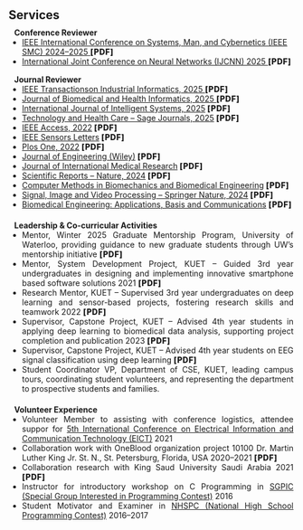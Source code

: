 <h1 id="services"></h1>

<h2 style="margin: 60px 0px 10px;">Services</h2>

<!-- <h4 style="margin:0 10px 0;">Area Chairs</h4>
<ul style="margin:0 0 5px;">
  <li><a href="http://cvpr.thecvf.com/"><autocolor>IEEE/CVF Conference on Computer Vision and Pattern Recognition (CVPR) 2024-2025</autocolor></a></li>
  <li><a href="https://eccv2024.ecva.net/"><autocolor>European Conference on Computer Vision (ECCV) 2024</autocolor></a></li>
  <li><a href="https://neurips.cc/Conferences/2024"><autocolor>Annual Conference on Neural Information Processing Systems (NeurIPS) 2024</autocolor></a></li>
  <li><a href="https://icml.cc/Conferences/2025"><autocolor>International Conference on Machine Learning (ICML) 2025</autocolor></a></li>
  <li><a href="https://iclr.cc/Conferences/2025"><autocolor>International Conference on Learning Representations (ICLR) 2024-2025</autocolor></a></li>
  <li><a href="https://aistats.org/aistats2025/"><autocolor>International Conference on Artificial Intelligence and Statistics (AISTATS) 2023-2025</autocolor></a></li>
  <li><a href="https://www.auai.org/uai2024/"><autocolor>The Conference on Uncertainty in Artificial Intelligence (UAI) 2023-2025</autocolor></a></li>
  <li><a href="https://2024.acmmm.org/"><autocolor>ACM International Conference on Multimedia (MM) 2024</autocolor></a></li>  
  <li><a href="https://bmvc2024.org/"><autocolor>The British Machine Vision Conference (BMVC) 2023-2024</autocolor></a></li>
</ul>

<h4 style="margin:0 10px 0;">Senior Program Committee</h4>

<ul style="margin:0 0 5px;">
  <li><a href="https://aaai.org/Conferences/AAAI-25/"><autocolor>AAAI Conference on Artificial Intelligence (AAAI) 2025</autocolor></a></li>
  <li><a href="https://ijcai-21.org/"><autocolor>International Joint Conference on Artificial Intelligence (IJCAI) 2021</autocolor></a></li>
</ul>

<h4 style="margin:0 10px 0;">Conference Reviewers</h4>

<ul style="margin:0 0 5px;">
  <li><a href="http://cvpr2023.thecvf.com/"><autocolor>IEEE/CVF Conference on Computer Vision and Pattern Recognition (CVPR) 2021-2023</autocolor></a></li>
  <li><a href="http://iccv2023.thecvf.com/"><autocolor>IEEE/CVF International Conference on Computer Vision (ICCV) 2021-2023</autocolor></a></li>
  <li><a href="https://eccv2022.ecva.net/"><autocolor>European Conference on Computer Vision (ECCV) 2022</autocolor></a></li>
  <li><a href="https://neurips.cc/Conferences/2023"><autocolor>Annual Conference on Neural Information Processing Systems (NeurIPS) 2020-2023</autocolor></a></li>
  <li><a href="https://icml.cc/Conferences/2024"><autocolor>International Conference on Machine Learning (ICML) 2021-2024</autocolor></a></li>
  <li><a href="https://iclr.cc/Conferences/2023"><autocolor>International Conference on Learning Representations (ICLR) 2022-2023</autocolor></a></li>
  <li><a href="https://aaai.org/Conferences/AAAI-24/"><autocolor>AAAI Conference on Artificial Intelligence (AAAI) 2021-2024</autocolor></a></li>
  <li><a href="https://ijcai-23.org/"><autocolor>International Joint Conference on Artificial Intelligence (IJCAI) 2021-2023</autocolor></a></li>
  <li><a href="https://2023.acmmm.org/"><autocolor>ACM International Conference on Multimedia (MM) 2021-2023</autocolor></a></li>  
  <!--
  <li><a href="https://mmasia2021.uqcloud.net/"><autocolor>ACM MM Asia 2020-2021</autocolor></a></li>
  <li><a href="http://www.acml-conf.org/2021/"><autocolor>ACML 2021</autocolor></a></li>  
 
</ul> -->

<h4 style="margin:0 10px 0;">Conference Reviewer</h4>
<ul style="margin:0 0 5px;">
  <li>
    <a href="https://www.ieeesmc.org/" target="_blank">
      <autocolor>IEEE International Conference on Systems, Man, and Cybernetics (IEEE SMC) 2024–2025</autocolor> </a> <a href="/assets/Review/IEEE_SMC.pdf" target="_blank" style="font-size:14px; font-weight:800; text-decoration:none; letter-spacing:0.5px;"> [PDF]</a>
  </li>
  <li>
    <a href="https://ijcnn.org/" target="_blank">
      <autocolor>International Joint Conference on Neural Networks (IJCNN) 2025 </autocolor> </a> <a href="/assets/Review/IJCNN 2025.pdf" target="_blank" style="font-size:14px; font-weight:800; text-decoration:none; letter-spacing:0.5px;"> [PDF]</a>
  </li>
</ul>


<h4 style="margin:15px 10px 0;">Journal Reviewer</h4>
<ul style="margin:0 0 20px; text-align: justify;">
  <li><a href="https://ieeexplore.ieee.org/xpl/RecentIssue.jsp?punumber=9424" target="_blank"><autocolor> IEEE Transactionson Industrial Informatics, 2025 </autocolor></a><a href="/assets/Review/TII-25-5085.pdf" target="_blank" style="font-size:14px; font-weight:800; text-decoration:none; letter-spacing:0.5px;"> [PDF]</a></li>
  <li><a href="https://ieeexplore.ieee.org/xpl/RecentIssue.jsp?punumber=6221020" target="_blank"><autocolor> Journal of Biomedical and Health Informatics, 2025 </autocolor></a><a href="/assets/Review/JBHI-03747-2025.pdf" target="_blank" style="font-size:14px; font-weight:800; text-decoration:none; letter-spacing:0.5px;"> [PDF]</a></li>
  <li><a href="https://onlinelibrary.wiley.com/journal/ijis" target="_blank"><autocolor>International Journal of Intelligent Systems, 2025</autocolor></a><a href="/assets/Review/International Journal of Intelligent Systems.pdf" target="_blank" style="font-size:14px; font-weight:800; text-decoration:none; letter-spacing:0.5px;"> [PDF]</a></li>
   <li><a href="https://journals.sagepub.com/home/thc" target="_blank"><autocolor>Technology and Health Care – Sage Journals, 2025</autocolor></a><a href="/assets/Review/Technology and Health Care – Sage Journals.pdf" target="_blank" style="font-size:14px; font-weight:800; text-decoration:none; letter-spacing:0.5px;"> [PDF]</a></li>

  <li><a href="https://ieeeaccess.ieee.org/" target="_blank"><autocolor>IEEE Access, 2022</autocolor></a><a href="/assets/Review/IEEE Access.pdf" target="_blank" style="font-size:14px; font-weight:800; text-decoration:none; letter-spacing:0.5px;"> [PDF]</a></li>
  <li><a href="https://ieeexplore.ieee.org/xpl/RecentIssue.jsp?punumber=7361" target="_blank"><autocolor>IEEE Sensors Letters</autocolor></a><a href="/assets/Review/IEEE Sensors Letters.pdf" target="_blank" style="font-size:14px; font-weight:800; text-decoration:none; letter-spacing:0.5px;"> [PDF]</a></li>
  <li><a href="https://journals.sagepub.com/home/one" target="_blank"><autocolor>Plos One, 2022</autocolor></a><a href="/assets/Review/One Plus.pdf" target="_blank" style="font-size:14px; font-weight:800; text-decoration:none; letter-spacing:0.5px;"> [PDF]</a></li>
  <li><a href="https://onlinelibrary.wiley.com/journal/20513305" target="_blank"><autocolor>Journal of Engineering (Wiley)</autocolor></a><a href="/assets/Review/Journal of Engineering (Wiley).pdf" target="_blank" style="font-size:14px; font-weight:800; text-decoration:none; letter-spacing:0.5px;"> [PDF]</a></li>
  <li><a href="https://journals.sagepub.com/home/imr" target="_blank"><autocolor>Journal of International Medical Research</autocolor></a><a href="/assets/Review/Journal of International Medical Research.pdf" target="_blank" style="font-size:14px; font-weight:800; text-decoration:none; letter-spacing:0.5px;"> [PDF]</a></li>
  <li><a href="https://www.nature.com/srep/" target="_blank"><autocolor>Scientific Reports – Nature, 2024</autocolor></a><a href="/assets/Review/Science Report-Nature.pdf" target="_blank" style="font-size:14px; font-weight:800; text-decoration:none; letter-spacing:0.5px;"> [PDF]</a></li>
  <li><a href="https://www.tandfonline.com/journals/gcmb20" target="_blank"><autocolor>Computer Methods in Biomechanics and Biomedical Engineering</autocolor></a><a href="/assets/Review/Computer Methods in Biomechanics and Biomedical Engineering.pdf" target="_blank" style="font-size:14px; font-weight:800; text-decoration:none; letter-spacing:0.5px;"> [PDF]</a></li>
  <li><a href="https://www.springer.com/journal/11760" target="_blank"><autocolor>Signal, Image and Video Processing – Springer Nature, 2024</autocolor></a><a href="/assets/Review/Signal, Image and Video Processing – Springer Nature.pdf" target="_blank" style="font-size:14px; font-weight:800; text-decoration:none; letter-spacing:0.5px;"> [PDF]</a></li>
  <li><a href="https://www.worldscientific.com/worldscinet/bme?srsltid=AfmBOorULiJ9eXJlMBRC_IGCxIuvhbT3Iln7uPcTeCqD5TSjEU9bgyHU" target="_blank"><autocolor>Biomedical Engineering: Applications, Basis and Communications</autocolor></a> <a href="/assets/Review/Biomedical Engineering- Applications, Basis and Communications.pdf" target="_blank" style="font-size:14px; font-weight:800; text-decoration:none; letter-spacing:0.5px;"> [PDF]</a></li>
 


</ul>




<h4 style="margin:0 10px 0;">Leadership & Co-curricular Activities</h4>
<ul style="margin:0 0 20px; text-align: justify;">
     <li>
    Mentor, <autocolor>Winter 2025 Graduate Mentorship Program, University of Waterloo</autocolor>, providing guidance to new graduate students through UW’s mentorship initiative <a href="/assets/mentor/mentor_UW.pdf" target="_blank" style="font-size:14px; font-weight:800; text-decoration:none; letter-spacing:0.5px;">[PDF]</a>
  </li>
 <li>
  Mentor, System Development Project, KUET – Guided 3rd year undergraduates in designing and implementing innovative smartphone based software solutions 2021 <a href="/assets/mentor/Mobile_Application.pdf" target="_blank" style="font-size:14px; font-weight:800; text-decoration:none; letter-spacing:0.5px;">[PDF]</a>
</li>
<li>
  Research Mentor, KUET – Supervised 3rd year undergraduates on deep learning and sensor-based projects, fostering research skills and teamwork 2022 <a href="/assets/mentor/BCL.pdf" target="_blank" style="font-size:14px; font-weight:800; text-decoration:none; letter-spacing:0.5px;">[PDF]</a>
</li>
<li>
  Supervisor, Capstone Project, KUET – Advised 4th year students in applying deep learning to biomedical data analysis, supporting project completion and publication 2023 <a href="/assets/mentor/Thesis_non_Invasive.pdf" target="_blank" style="font-size:14px; font-weight:800; text-decoration:none; letter-spacing:0.5px;">[PDF]</a>
</li>
<li>
  Supervisor, Capstone Project, KUET – Advised 4th year students on EEG signal classification using deep learning <a href="/assets/mentor/Motor_Imagery_EEG.pdf" target="_blank" style="font-size:14px; font-weight:800; text-decoration:none; letter-spacing:0.5px;"> [PDF]</a>
</li>
   <li>
  Student Coordinator VP, <autocolor>Department of CSE, KUET</autocolor>, leading campus tours, coordinating student volunteers, and representing the department to prospective students and families.
</li>
</ul>



<h4 style="margin:0 10px 0;">Volunteer Experience</h4>
<ul style="margin:0 0 20px; text-align: justify;">
  <li>
      Volunteer Member to assisting with conference logistics, attendee suppor for <a href="https://ieeexplore.ieee.org/xpl/conhome/9733402/proceeding" target="_blank"><autocolor>5th International Conference on Electrical Information and Communication Technology (EICT)</autocolor></a> 2021
  </li>
  <li>
    Collaboration work with OneBlood organization project 10100 Dr. Martin Luther King Jr. St. N., St. Petersburg, Florida, USA 2020–2021 <a href="https://ieeexplore.ieee.org/abstract/document/10054710" target="_blank" style="font-size:14px; font-weight:800; text-decoration:none; letter-spacing:0.5px;"> [PDF]</a>
  </li>
  <li>
    Collaboration research with King Saud University Saudi Arabia 2021 <a href="https://onlinelibrary.wiley.com/doi/full/10.1155/2022/9928836" target="_blank" style="font-size:14px; font-weight:800; text-decoration:none; letter-spacing:0.5px;"> [PDF]</a>
  </li>
  <li>
    Instructor for introductory workshop on C Programming in 
    <a href="https://www.facebook.com/sgipc.kuet/" target="_blank"><autocolor>SGPIC (Special Group Interested in Programming Contest)</autocolor></a> 2016
  </li>
  <li>
    Student Motivator and Examiner in 
    <a href="https://toph.co/nhspc" target="_blank"><autocolor>NHSPC (National High School Programming Contest)</autocolor></a> 2016–2017
  </li>
</ul>

<!-- <h4 style="margin:0 10px 0;">Positions Held</h4>
<ul style="margin:0 0 5px;">
  <li>Secretary, <a href="https://wphd.cs.stonybrook.edu/people"><autocolor>Women in PhD in Computer Science (WPhD) at </autocolor></a>Stony Brook University, <a href="https://wphd.cs.stonybrook.edu/people"><autocolor>2024</autocolor></a>-<a href="https://wphd.cs.stonybrook.edu/people"><autocolor>Present</autocolor></a></li>
  <!-- <li>Website Master, <a href="https://www.acmmmasia.org/2020/committee.html"><autocolor>ACM International Conference on Multimedia in Asia (MM Asia) 2020</autocolor></a></li>
</ul> -->